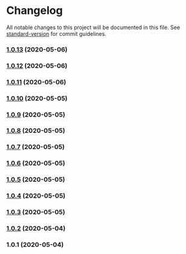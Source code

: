 # Changelog

All notable changes to this project will be documented in this file. See [standard-version](https://github.com/conventional-changelog/standard-version) for commit guidelines.

### [1.0.13](https://github.com/acm-js/system/compare/v1.0.12...v1.0.13) (2020-05-06)



### [1.0.12](https://github.com/acm-js/system/compare/v1.0.11...v1.0.12) (2020-05-06)



### [1.0.11](https://github.com/acm-js/system/compare/v1.0.10...v1.0.11) (2020-05-06)



### [1.0.10](https://github.com/acm-js/system/compare/v1.0.9...v1.0.10) (2020-05-05)



### [1.0.9](https://github.com/acm-js/system/compare/v1.0.8...v1.0.9) (2020-05-05)



### [1.0.8](https://github.com/acm-js/system/compare/v1.0.7...v1.0.8) (2020-05-05)



### [1.0.7](https://github.com/acm-js/system/compare/v1.0.6...v1.0.7) (2020-05-05)



### [1.0.6](https://github.com/acm-js/system/compare/v1.0.5...v1.0.6) (2020-05-05)



### [1.0.5](https://github.com/acm-js/system/compare/v1.0.4...v1.0.5) (2020-05-05)



### [1.0.4](https://github.com/acm-js/system/compare/v1.0.3...v1.0.4) (2020-05-05)



### [1.0.3](https://github.com/acm-js/system/compare/v1.0.2...v1.0.3) (2020-05-05)



### [1.0.2](https://github.com/acm-js/system/compare/v1.0.1...v1.0.2) (2020-05-04)



### 1.0.1 (2020-05-04)
